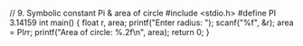 // 9. Symbolic constant Pi & area of circle
#include <stdio.h>
#define PI 3.14159
int main() {
    float r, area;
    printf("Enter radius: ");
    scanf("%f", &r);
    area = PI*r*r;
    printf("Area of circle: %.2f\n", area);
    return 0;
}
